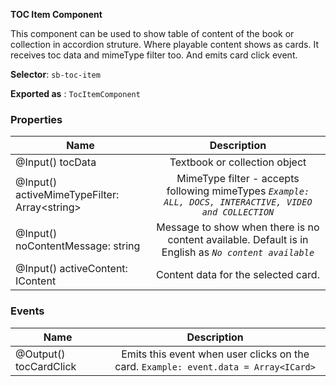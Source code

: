 **TOC Item Component**

This component can be used to show table of content of the book or collection in accordion struture. Where playable content shows as cards.
It receives toc data and mimeType filter too. And emits card click event.

  

**Selector**: `sb-toc-item`

  

  

**Exported as** : `TocItemComponent`

  

  

### Properties

  
| Name     |  Description  |
|----------|:-------------:|
| @Input() tocData |  Textbook or collection object |
| @Input() activeMimeTypeFilter: Array<<string>string> |    MimeType filter - accepts following mimeTypes *`Example: ALL, DOCS, INTERACTIVE, VIDEO and COLLECTION`* |
| @Input() noContentMessage: string | Message to show when there is no content available. Default is in English as  *`No content available`* |
| @Input() activeContent: IContent | Content data for the selected card. 

  

### Events

| Name     |  Description  |
|----------|:-------------:|
| @Output() tocCardClick | Emits this event when user clicks on the card. `Example: event.data = Array<ICard>`